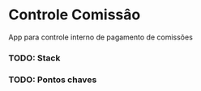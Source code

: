 # Controle Comissâo
App para controle interno de pagamento de comissões

### TODO: Stack

### TODO: Pontos chaves
